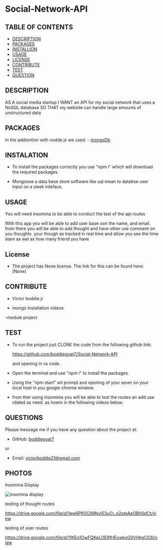 # Social-Network-API

## TABLE OF CONTENTS
  - [DESCRIPTION](#description)
  - [PACKAGES](#packages)
  - [INSTALLION](#installation)
  - [USAGE](#usage)
  - [LICENSE](#license)
  - [CONTRIBUTE](#contribute)
  - [TEST](#test)
  - [QUESTION](#questions)

## DESCRIPTION
        
AS A social media startup
I WANT an API for my social network that uses a NoSQL database
SO THAT my website can handle large amounts of unstructured data




## PACKAGES

In the addiontion with nodde.js we used:
    - [mongoDb](https://www.npmjs.com/package/mongoose)

            

## INSTALATION
      
- To install the packages correctly you use "npm i" which will download the required packages.

- Mongoose
    a data base store software like sql mean to databse user input on a sleek inteface.



## USAGE


You will need insomina to be able to conduct the test of the api routes

With this app you  will be able to add user base oon the name, and email. from there you will be able to add thought and have other use comment on you thoughts. your though as tracked in real time and allow you see the time stam as wel as how many friend you have

## License

- The project has None license. The link for this can be found here: [None]

## CONTRIBUTE

- Victor boddie jr

- mongo installation videos 

-module project

## TEST
      
- To run the project just CLONE the code from the following github link:

    https://github.com/boddiegoat7/Social-Network-API

    and opening in vs code. 
 
 - Open the terminal and use "npm i" to install tha packages. 

    
 - Using the "npm start" wil prompt and opening of your sever on your local host in you google chrome window.

- from ther using insominia you will be able to  test the routes an add use rdated as need. as howin in the following videos below.
 

## QUESTIONS

Please message me if you have any question about the project at:

- GitHub: [boddiegoat7](https://github.com/boddiegoat7)
        
or

- Email: [victorboddie21@gmail.com](mailto:victorboddie21@gmail.com})


## PHOTOS

Insomina Display

![insomina display](https://user-images.githubusercontent.com/107088058/201565139-84e412c3-7e6c-4030-b9f4-e19b5fdbb127.png)

testing of thought routes

https://drive.google.com/file/d/1ew6PK0C99NvI53uCr_g2oteAeOBh0dCt/view

testing of user routes

https://drive.google.com/file/d/11KEo1OwFQKeLOE9fHExwkxG0VHkgC03I/view
